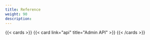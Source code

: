 ```yaml
---
title: Reference
weight: 90
description: 
---
```


{{< cards >}}
  {{< card link="api" title="Admin API" >}}
{{< /cards >}}